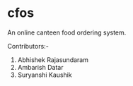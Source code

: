 # cfos
An online canteen food ordering system. 

Contributors:-
1. Abhishek Rajasundaram
2. Ambarish Datar
3. Suryanshi Kaushik

